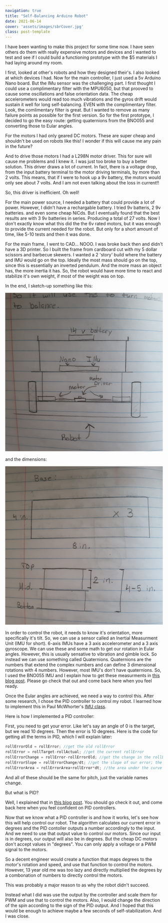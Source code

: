 ```yaml
---
navigation: true
title: "Self-Balancing Arduino Robot"
date: 2021-06-14
cover: 'assets/images/sbrCover.jpg'
class: post-template
---
```



I have been wanting to make this project for some time now. I have seen others do them with really expensive motors and devices and I wanted to test and see if I could build a functioning prototype with the $5 materials I had laying around my room.

I first, looked at other's robots and how they designed their's. I also looked at which devices I had. Now for the main controller, I just used a 5v Arduino Nano board. But the IMu sensor was the challenging part. I first thought I could use a complimentary filter with the MPU6050, but that prooved to cause some oscillations and false orientation data. The cheap accelerometers would read too much vibrations and the gyros drift would sustain it well for long self-balancing. EVEN with the complimentary filter. Look, the comlimentary filter is great. But I wanted to remove as many failure points as possible for the first version. So for the first prototype, I decided to go the easy route: getting quaternions from the BNO055 and converting those to Eular angles.

For the motors I had only geared DC motors. These are super cheap and shouldn't be used on robots like this! I wonder if this will cause me any pain in the future?

And to drive those motors I had a L298N motor driver. This for sure will cause me problems and I knew it. I was just too broke to buy a better solution. This driver draws a lot of current. In fact, there is a voltage drop, from the input battery terminal to the motor driving terminals, by more than 2 volts. This means, that if I were to hook up a 9v battery, the motors would only see about 7 volts. And I am not even talking about the loss in current!! 

So, this driver is inefficient. Oh well!

For the main power source, I needed a battery that could provide a lot of power. However, I didn't have a rechargable battery. I tried 9v batteris, 2 9v batteries. and even some cheap NiCds. But I eventually found that the best results are with 3 9v batteries in series. Producing a total of 27 volts. Now I don't exactly know what this did the the 6v rated motors, but it was enough to provide the current needed for the robot. But only for a short amount of time, like 5-10 tests and then it was done. 

For the main frame, I went to CAD... NOOO. I was broke back then and didn't have a 3D printer. So I built the frame from cardboard cut with my 5 dollar scissors and barbecue skewers. I wanted a 2 'story' build where the battery and IMU would go on the top. Ideally the most mass should go on the top, since this is essentially an inverted pendulum. And the more mass an object has, the more inertia it has. So, the robot would have more time to react and stabilize it's own weight, if most of the weight was on top. 

In the end, I sketch-up something like this:

![](assets/images/sbrSketch.jpg)

and the dimensions:

![](assets/images/sbrDim.jpg)

In order to control the robot, it needs to know it's orientation, more specifically it's tilt. So, we can use a sensor called an Inertial Measurment Unit (IMU for short). 6-axis IMUs have a 3 axis accelerometer and a 3 axis gyroscope. We can use these and some math to get our rotation in Eular angles. However, this is usually sensative to vibration and gimble lock. So instead we can use something called Quaternions. Quaternions are the numbers that extend the complex numbers and can define 3 dimensional rotations with 4 numbers. However, most IMU's don't have quaternions. So, I used the BNO055 IMU and I explain how to get these measurments in [this blog post](https://burakayy.com/blog/IMU-Measurments). Please go check that out and come back here when you feel ready.

Once the Eular angles are achieved, we need a way to control this. After some research, I chose the PID controller to control my robot. I learned how to implement this in Paul McWhorter's [IMU class](https://www.youtube.com/watch?v=t7ImNDOQIzM&list=PLGs0VKk2DiYwEo-k0mjIkWXlkrJWAU4L9&index=26).

Here is how I implemented a PID controller:

First, you need to get your error. Like let's say an angle of 0 is the target, but we read 10 degrees. Then the error is 10 degrees. Here is the code for getting all the terms in PID, which I will explain later:

~~~cpp
rollErrorOld = rollError; //get the old rollError
rollError = rollTarget-rollActual; //get the current rollError
rollErrorChange = rollError-rollErrorOld; //get the change in the rollError; our newError minus the oldError = change in Error
rollErrorSlope = rollErrorChange/dt; //get the slope of our error; the change in error over the chaneg in time is the 'slope' of the error 'line' if the y-axis is error and the x-axis is time
rollErrorArea = rollErrorArea+rollError*dt; //the area under the curve between the error curve and the x-axis

~~~

And all of these should be the same for pitch, just the variable names change. 

But what is PID?

Well, I explained that in [this blog post](https://burakayy.com/blog/What-is-PID). You should go check it out, and come back here when you feel confident on PID controllers.

Now that we know what a PID controller is and how it works, let's see how this will help control our robot. The algorithm calculates our current error in degrees and the PID contoller outputs a number accordingly to the input. And we need to use that output value to control our motors. Since our input is in degrees, our output will also be in degrees. But the cheap DC motors don't accept values in "degrees". You can only apply a voltage or a PWM signal to the motors. 

So a decent engineer would create a function that maps degrees to the motor's rotation and speed, and use that function to control the motors. However, 13 year old me was too lazy and directly multiplied the degrees by a combonation of numbers to directly control the motors. 

This was probably a major reason to as why the robot didn't succeed. 

Instead what I did was use the output by the controller and scale them for PWM and use that to control the motors. Also, I would change the direction of the spin according to the sign of the PID output. And I hoped that this would be enough to achieve maybe a few seconds of self-stabilization. And I was close.





